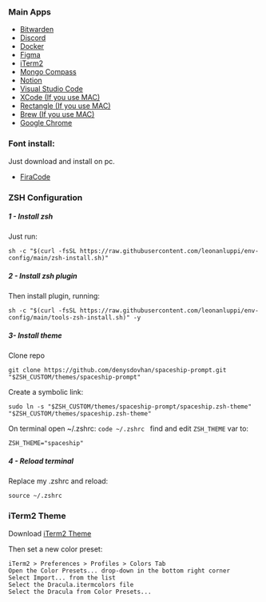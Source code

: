 ### Main Apps

- [Bitwarden](https://bitwarden.com/)
- [Discord](https://discord.com/)
- [Docker](https://www.docker.com/)
- [Figma](https://www.figma.com/)
- [iTerm2](https://iterm2.com/)
- [Mongo Compass](https://www.mongodb.com/products/compass)
- [Notion](https://www.notion.so/)
- [Visual Studio Code](https://code.visualstudio.com/)
- [XCode (If you use MAC)](https://apps.apple.com/gb/app/xcode/id497799835?mt=12)
- [Rectangle (If you use MAC)](https://rectangleapp.com/)
- [Brew (If you use MAC)](https://brew.sh/)
- [Google Chrome](https://www.google.com/intl/en_uk/chrome/)

### Font install:

Just download and install on pc.
- [FiraCode](https://github.com/tonsky/FiraCode/)

### ZSH Configuration

##### 1 - Install zsh

Just run:
```
sh -c "$(curl -fsSL https://raw.githubusercontent.com/leonanluppi/env-config/main/zsh-install.sh)"
```

##### 2 - Install zsh plugin
Then install plugin, running: 
```
sh -c "$(curl -fsSL https://raw.githubusercontent.com/leonanluppi/env-config/main/tools-zsh-install.sh)" -y
```

##### 3- Install theme
Clone repo
```
git clone https://github.com/denysdovhan/spaceship-prompt.git "$ZSH_CUSTOM/themes/spaceship-prompt"
```
 
 Create a symbolic link:
 ```
 sudo ln -s "$ZSH_CUSTOM/themes/spaceship-prompt/spaceship.zsh-theme" "$ZSH_CUSTOM/themes/spaceship.zsh-theme"
 ```
 On terminal open ~/.zshrc:  ``` code ~/.zshrc  ``` find and edit ```ZSH_THEME``` var to:
 ```
 ZSH_THEME="spaceship"
 ```
 
 ##### 4 - Reload terminal

Replace my .zshrc and reload:

```
source ~/.zshrc
```

### iTerm2 Theme

Download [iTerm2 Theme](https://raw.githubusercontent.com/leonanluppi/env-config/main/iterm2-pattern.itermcolors)

Then set a new color preset:
```
iTerm2 > Preferences > Profiles > Colors Tab
Open the Color Presets... drop-down in the bottom right corner
Select Import... from the list
Select the Dracula.itermcolors file
Select the Dracula from Color Presets...
```
